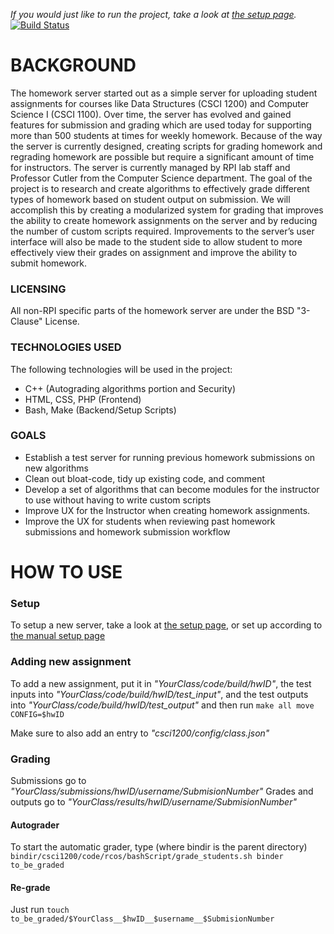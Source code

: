 _If you would just like to run the project, take a look at [the setup page](https://github.com/JFrei86/HWserver/wiki/Setup)._
[![Build Status](https://travis-ci.org/RCOS-Grading-Server/HWserver.svg?branch=develop)](https://travis-ci.org/RCOS-Grading-Server/HWserver)

# BACKGROUND
The homework server started out as a simple server for uploading student assignments for courses like Data Structures (CSCI 1200) and Computer Science I (CSCI 1100). Over time, the server has evolved and gained features for submission and grading which are used today for supporting more than 500 students at times for weekly homework. Because of the way the server is currently designed, creating scripts for grading homework and regrading homework are possible but require a significant amount of time for instructors. The server is currently managed by RPI lab staff and Professor Cutler from the Computer Science department. The goal of the project is to research and create algorithms to effectively grade different types of homework based on student output on submission. We will accomplish this by creating a modularized system for grading that improves the ability to create homework assignments on the server and by reducing the number of custom scripts required. Improvements to the server’s user interface will also be made to the student side to allow student to more effectively view their grades on assignment and improve the ability to submit homework.

### LICENSING
All non-RPI specific parts of the homework server are under the BSD "3-Clause" License.

### TECHNOLOGIES USED
The following technologies will be used in the project:
*	C++ (Autograding algorithms portion and Security)
*	HTML, CSS, PHP (Frontend)
* 	Bash, Make (Backend/Setup Scripts)

### GOALS
*	Establish a test server for running previous homework submissions on new algorithms
*	Clean out bloat-code, tidy up existing code, and comment
*	Develop a set of algorithms that can become modules for the instructor to use without having to write custom scripts
*	Improve UX for the Instructor when creating homework assignments.
*	Improve the UX for students when reviewing past homework submissions and homework submission workflow

# HOW TO USE
### Setup
To setup a new server, take a look at [the setup page](https://github.com/JFrei86/HWserver/wiki/Setup), or set up according to [the manual setup page](https://github.com/JFrei86/HWserver/wiki/Manual-Setup)

### Adding new assignment
To add a new assignment, put it in _"$YourClass/code/build/$hwID"_, the test inputs into _"$YourClass/code/build/$hwID/test_input"_, and the test outputs into _"$YourClass/code/build/$hwID/test_output"_ and then run ```make all move CONFIG=$hwID```

Make sure to also add an entry to _"csci1200/config/class.json"_

### Grading
Submissions go to _"$YourClass/submissions/$hwID/$username/$SubmisionNumber"_
Grades and outputs go to _"$YourClass/results/$hwID/$username/$SubmisionNumber"_

#### Autograder
To start the automatic grader, type (where bindir is the parent directory) ```bindir/csci1200/code/rcos/bashScript/grade_students.sh binder to_be_graded```

#### Re-grade
Just run ```touch to_be_graded/$YourClass__$hwID__$username__$SubmisionNumber```
